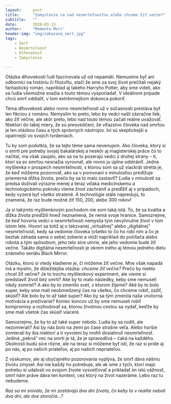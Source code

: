 ```yaml
---
layout:     post
title:      "Zamyslenie sa nad nesmrteľnosťou alebo chceme žiť večne?"
subtitle:   ""
date:       2020-03-13
author:     "Memento Mori"
header-img: "img/zakazana_smrt.jpg"
tags:
    - Smrť
    - Nesmrteľnosť
    - Dlhovekosť
    - Zamyslenie
    
---
```


Otázka dlhovekosti ľudí fascinovala už od nepamäti. Nemusíme byť ani odborníci na históriu či filozofiu, stačí že sme za svoj život prečítali nejaký fantastický román, napríklad aj takého Harryho Potter, aby sme videli, ako sa ľudia všemožne snažia s touto témou vysporiadať. V ideálnom prípade chcú smrť oddialiť, v tom extrémnejšom dokonca pokoriť. 

Téma dlhovekosti alebo rovno nesmrteľnosti už v súčasnosti prestáva byť len fikciou z románu. Nemyslím to preto, lebo by vedci našli zázračne liek, ako žiť večne, ale skôr preto, lebo nad touto témou začali reálne uvažovať. Niektorí do takej miery, že sú presvedčení, že víťazstvo človeka nad smrťou je len otázkou času a tých správnych nástrojov. Iní sú skeptickejší a opatrnejší vo svojich tvrdeniach.

Tu by som podotkla, že sa tejto téme sama nevenujem. Ako človeka, ktorý si o smrti pre potreby svojej bakalárskej a neskôr aj magisterskej práce čo to načítal, ma však zaujalo, ako sa na to pozerajú vedci z druhej strany – tí, ktorí sa so smrťou nesnažia vyrovnať, ale rovno ju úplne odstrániť. Jedna myšlienka v prospech nesmrteľnosti, s ktorou som sa už viackrát stretla je, že keď môžeme pozorovať, ako sa v porovnaní s minulosťou predlžuje priemerná dĺžka života, prečo by sa to malo zastaviť? Ľudia v minulosti sa predsa dožívali výrazne menej a teraz vďaka medicínskemu a technologickému pokroku vieme život zachrániť a predĺžiť aj v prípadoch, kedy vyzerá byť všetko stratené. A technológie stále napredujú, to znamená, že raz bude možné žiť 150, 200, alebo 300 rokov!

Ja si takýmto myšlienkovým pochodom nie som taká istá. To, že sa kvalita a dĺžka života predĺžili hneď neznamená, že nemá svoje hranice. Samozrejme, že keď hovoria vedci o nesmrteľnosti nemyslia tým nevyhnutne život v tom istom tele. Hovorí sa totiž aj o takzvanej „virtuálnej“ alebo „digitálnej“ nesmrteľnosti, kedy sa vedomie človeka (všetko to čo ho robí ním a čo je beztak záhada sama o sebe) zoberie a vloží napríklad do počítača alebo robota a tým spôsobom, jeho telo síce umrie, ale jeho vedomie bude žiť večne. Takáto digitálna nesmrteľnosti je okrem iného aj témou jedného dielu známeho seriálu Black Mirror.

Otázku, ktorú si vtedy kladieme je, či môžeme žiť večne. Mne však napadá iná a myslím, že dôležitejšia otázka: <em>chceme žiť večne?</em> Prečo by niekto chcel žiť večne? Je to trochu myšlienkový experiment, ale vieme si predstaviť život bez smrti? Aké by to malo následky, keby sme nemuseli nikdy zomrieť? A ako by to zmenilo svet, v ktorom žijeme? Aké by to bolo super, keby sme mali neobmedzený čas na všetko, čo chceme robiť, zažiť, skúsiť? Ale bolo by to až také super? Ako by sa tým zmenila naša vnútorná motivácia a prežívanie? Koniec koncov už by sme nemuseli robiť kompromisy a rozhodovať sa, ktorou životnou cestou sa vydať, keďže by sme mali všetok čas skúsiť viaceré. 

Samozrejme, že by to až také super nebolo. Ľudia by sa rodili, ale nezomierali? Asi by nás bolo na zemi po čase strašne veľa. Alebo horšie zomierali by iba niektorí a tí vyvolení by mohli dosiahnuť nesmrteľnosť. Jediná „pekná“ vec na smrti je tá, že je spravodlivá – čaká na každého. Okolnosti budú síce rôzne, ale na teraz si môžeme byť istí, že raz si príde aj po nás, aj po našich priateľov, aj po našich nepriateľov. 

Z výskumov, ale aj obyčajného pozorovania vyplýva, že smrť dáva nášmu životu zmysel. Asi nie každý ho potrebuje, ale ak sme z tých, ktorí majú potrebu si udalosti vo svojom živote vysvetľovať a prikladať im istú vážnosť, smrť nám práve dáva ten kontext, cez ktorý na život nazeráme. Lebo raz tu nebudeme.

<em>Raz sa mi snívalo, že mi zostávajú dva dni života, čo keby to v realite neboli dva dni, ale dve storočia...?</em>












